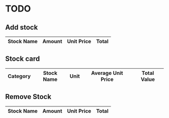 # TODO

## Add stock

| Stock Name | Amount | Unit Price | Total |
|------------|--------|------------|-------|

## Stock card

|Category|Stock Name|Unit|Average Unit Price|Total Value|
|--------|----------|----|------------------|-----------|

## Remove Stock

| Stock Name | Amount | Unit Price | Total |
|------------|--------|------------|-------|